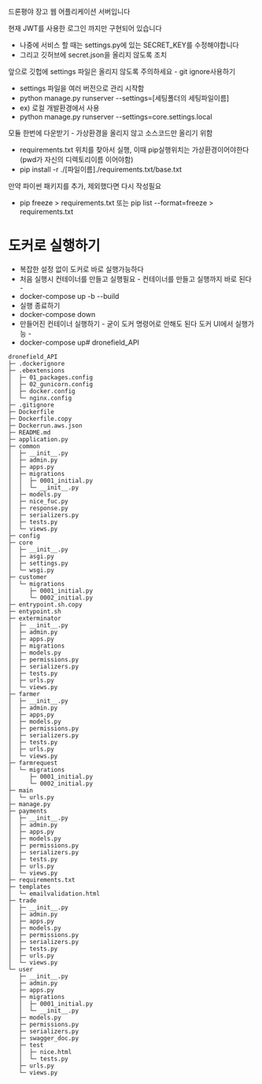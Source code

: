 드론평야 장고 웹 어플리케이션 서버입니다

현재 JWT를 사용한 로그인 까지만 구현되어 있습니다

* 나중에 서비스 할 때는 settings.py에 있는 SECRET_KEY를 수정해야합니다
* 그리고 깃허브에 secret.json을 올리지 않도록 조치

앞으로 깃헙에 settings 파일은 올리지 않도록 주의하세요 - git ignore사용하기
* settings 파일을 여러 버전으로 관리 시작함
* python manage.py runserver --settings=[세팅폴더의 세팅파일이름]
* ex) 로컬 개발환경에서 사용
* python manage.py runserver --settings=core.settings.local

모듈 한번에 다운받기 - 가상환경을 올리지 않고 소스코드만 올리기 위함
* requirements.txt 위치를 찾아서 실행, 이때 pip실행위치는 가상환경이어야한다 (pwd가 자신의 디렉토리이름 이어야함)
* pip install -r ./[파일이름]./requirements.txt/base.txt

만약 파이썬 패키지를 추가, 제외했다면 다시 작성필요
* pip freeze > requirements.txt 또는 pip list --format=freeze > requirements.txt


# 도커로 실행하기
* 복잡한 설정 없이 도커로 바로 실행가능하다
* 처음 실행시 컨테이너를 만들고 실행필요 - 컨테이너를 만들고 실행까지 바로 된다 -
* docker-compose up -b --build
* 실행 종료하기
* docker-compose down
* 만들어진 컨테이너 실행하기 - 굳이 도커 명령어로 안해도 된다 도커 UI에서 실행가능 -
* docker-compose up# dronefield_API



```
dronefield_API
├─ .dockerignore
├─ .ebextensions
│  ├─ 01_packages.config
│  ├─ 02_gunicorn.config
│  ├─ docker.config
│  └─ nginx.config
├─ .gitignore
├─ Dockerfile
├─ Dockerfile.copy
├─ Dockerrun.aws.json
├─ README.md
├─ application.py
├─ common
│  ├─ __init__.py
│  ├─ admin.py
│  ├─ apps.py
│  ├─ migrations
│  │  ├─ 0001_initial.py
│  │  └─ __init__.py
│  ├─ models.py
│  ├─ nice_fuc.py
│  ├─ response.py
│  ├─ serializers.py
│  ├─ tests.py
│  └─ views.py
├─ config
├─ core
│  ├─ __init__.py
│  ├─ asgi.py
│  ├─ settings.py
│  └─ wsgi.py
├─ customer
│  └─ migrations
│     ├─ 0001_initial.py
│     └─ 0002_initial.py
├─ entrypoint.sh.copy
├─ entypoint.sh
├─ exterminator
│  ├─ __init__.py
│  ├─ admin.py
│  ├─ apps.py
│  ├─ migrations
│  ├─ models.py
│  ├─ permissions.py
│  ├─ serializers.py
│  ├─ tests.py
│  ├─ urls.py
│  └─ views.py
├─ farmer
│  ├─ __init__.py
│  ├─ admin.py
│  ├─ apps.py
│  ├─ models.py
│  ├─ permissions.py
│  ├─ serializers.py
│  ├─ tests.py
│  ├─ urls.py
│  └─ views.py
├─ farmrequest
│  └─ migrations
│     ├─ 0001_initial.py
│     └─ 0002_initial.py
├─ main
│  └─ urls.py
├─ manage.py
├─ payments
│  ├─ __init__.py
│  ├─ admin.py
│  ├─ apps.py
│  ├─ models.py
│  ├─ permissions.py
│  ├─ serializers.py
│  ├─ tests.py
│  ├─ urls.py
│  └─ views.py
├─ requirements.txt
├─ templates
│  └─ emailvalidation.html
├─ trade
│  ├─ __init__.py
│  ├─ admin.py
│  ├─ apps.py
│  ├─ models.py
│  ├─ permissions.py
│  ├─ serializers.py
│  ├─ tests.py
│  ├─ urls.py
│  └─ views.py
└─ user
   ├─ __init__.py
   ├─ admin.py
   ├─ apps.py
   ├─ migrations
   │  ├─ 0001_initial.py
   │  └─ __init__.py
   ├─ models.py
   ├─ permissions.py
   ├─ serializers.py
   ├─ swagger_doc.py
   ├─ test
   │  ├─ nice.html
   │  └─ tests.py
   ├─ urls.py
   └─ views.py

```
